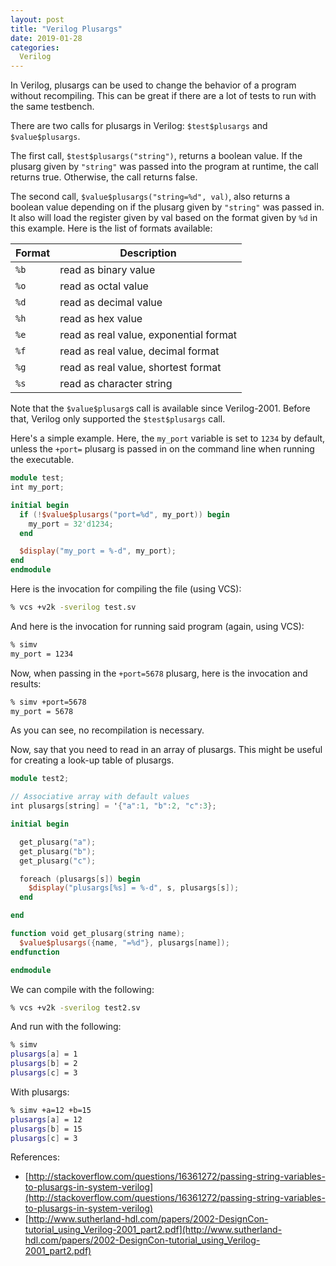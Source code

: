 ```yaml
---
layout: post
title: "Verilog Plusargs"
date: 2019-01-28
categories:
  Verilog
---
```

In Verilog, plusargs can be used to change the behavior of a program without recompiling. This can be great if there are a lot of tests to run with the same testbench.

There are two calls for plusargs in Verilog: `$test$plusargs` and `$value$plusargs`.

The first call, `$test$plusargs("string")`, returns a boolean value. If the plusarg given by `"string"` was passed into the program at runtime, the call returns true. Otherwise, the call returns false.

The second call, `$value$plusargs("string=%d", val)`, also returns a boolean value depending on if the plusarg given by `"string"` was passed in. It also will load the register given by val based on the format given by `%d` in this example. Here is the list of formats available:

| Format | Description |
|-------|--------|
| `%b` | read as binary value |
| `%o` | read as octal value |
| `%d` | read as decimal value |
| `%h` | read as hex value |
| `%e` | read as real value, exponential format |
| `%f` | read as real value, decimal format |
| `%g` | read as real value, shortest format |
| `%s` | read as character string |

Note that the `$value$plusarg`s call is available since Verilog-2001. Before that, Verilog only supported the `$test$plusargs` call.

Here's a simple example. Here, the `my_port` variable is set to `1234` by default, unless the `+port=` plusarg is passed in on the command line when running the executable.

```verilog
module test;
int my_port;

initial begin
  if (!$value$plusargs("port=%d", my_port)) begin
    my_port = 32'd1234;
  end

  $display("my_port = %-d", my_port);
end
endmodule
```

Here is the invocation for compiling the file (using VCS):

```sh
% vcs +v2k -sverilog test.sv
```

And here is the invocation for running said program (again, using VCS):

```sh
% simv
my_port = 1234
```

Now, when passing in the `+port=5678` plusarg, here is the invocation and results:

```sh
% simv +port=5678
my_port = 5678
```

As you can see, no recompilation is necessary.

Now, say that you need to read in an array of plusargs. This might be useful for creating a look-up table of plusargs.

```verilog
module test2;

// Associative array with default values
int plusargs[string] = '{"a":1, "b":2, "c":3};

initial begin

  get_plusarg("a");
  get_plusarg("b");
  get_plusarg("c");

  foreach (plusargs[s]) begin
    $display("plusargs[%s] = %-d", s, plusargs[s]);
  end

end

function void get_plusarg(string name);
  $value$plusargs({name, "=%d"}, plusargs[name]);
endfunction

endmodule
```

We can compile with the following:

```sh
% vcs +v2k -sverilog test2.sv
```

And run with the following:

```sh
% simv
plusargs[a] = 1
plusargs[b] = 2
plusargs[c] = 3
```

With plusargs:

```sh
% simv +a=12 +b=15
plusargs[a] = 12
plusargs[b] = 15
plusargs[c] = 3
```

References:

* [http://stackoverflow.com/questions/16361272/passing-string-variables-to-plusargs-in-system-verilog](http://stackoverflow.com/questions/16361272/passing-string-variables-to-plusargs-in-system-verilog)
* [http://www.sutherland-hdl.com/papers/2002-DesignCon-tutorial_using_Verilog-2001_part2.pdf](http://www.sutherland-hdl.com/papers/2002-DesignCon-tutorial_using_Verilog-2001_part2.pdf)
